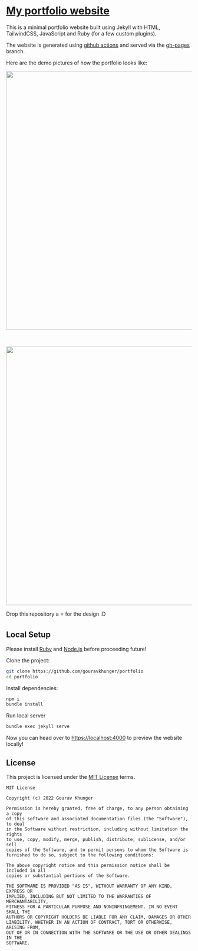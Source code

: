 # [My portfolio website](https://gourav.sh)

This is a minimal portfolio website built using Jekyll with HTML, TailwindCSS, JavaScript and Ruby (for a few custom plugins).

The website is generated using [github actions](https://github.com/gouravkhunger/portfolio/blob/jekyll/.github/workflows/publish-site.yml) and served via the [gh-pages](https://github.com/gouravkhunger/portfolio/tree/gh-pages) branch.

Here are the demo pictures of how the portfolio looks like:

<p align="center">
    <img src="https://user-images.githubusercontent.com/46792249/169602749-790ac576-415f-425e-abbc-4a3acc453b88.png" width="700"/>
</p>
<br/>
<p align="center">
    <img src="https://user-images.githubusercontent.com/46792249/169603232-ecc03153-48be-4a2c-b671-b1928323e135.png" width="700"/>
</p>

Drop this repository a :star: for the design :D

## Local Setup

Please install [Ruby](https://www.ruby-lang.org/en/documentation/installation/) and [Node.js](https://nodejs.org/en/download/) before proceeding future!

Clone the project:

```bash
git clone https://github.com/gouravkhunger/portfolio
cd portfolio
```

Install dependencies:

```bash
npm i
bundle install
```

Run local server

```bash
bundle exec jekyll serve
```

Now you can head over to [https://localhost:4000](https://localhost:4000) to preview the website locally!

## License

This project is licensed under the [MIT License](https://github.com/gouravkhunger/portfolio/blob/jekyll/LICENSE) terms.

```
MIT License

Copyright (c) 2022 Gourav Khunger

Permission is hereby granted, free of charge, to any person obtaining a copy
of this software and associated documentation files (the "Software"), to deal
in the Software without restriction, including without limitation the rights
to use, copy, modify, merge, publish, distribute, sublicense, and/or sell
copies of the Software, and to permit persons to whom the Software is
furnished to do so, subject to the following conditions:

The above copyright notice and this permission notice shall be included in all
copies or substantial portions of the Software.

THE SOFTWARE IS PROVIDED "AS IS", WITHOUT WARRANTY OF ANY KIND, EXPRESS OR
IMPLIED, INCLUDING BUT NOT LIMITED TO THE WARRANTIES OF MERCHANTABILITY,
FITNESS FOR A PARTICULAR PURPOSE AND NONINFRINGEMENT. IN NO EVENT SHALL THE
AUTHORS OR COPYRIGHT HOLDERS BE LIABLE FOR ANY CLAIM, DAMAGES OR OTHER
LIABILITY, WHETHER IN AN ACTION OF CONTRACT, TORT OR OTHERWISE, ARISING FROM,
OUT OF OR IN CONNECTION WITH THE SOFTWARE OR THE USE OR OTHER DEALINGS IN THE
SOFTWARE.
```
